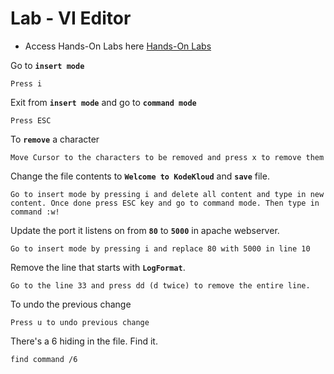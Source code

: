 # Lab - VI Editor

- Access Hands-On Labs here [Hands-On Labs](https://kodekloud.com/topic/lab-vi-editor-3/)

Go to **`insert mode`**
```
Press i
```

Exit from **`insert mode`** and go to **`command mode`**
```
Press ESC
```

To **`remove`** a character
```
Move Cursor to the characters to be removed and press x to remove them
```

Change the file contents to **`Welcome to KodeKloud`** and **`save`** file.
```
Go to insert mode by pressing i and delete all content and type in new content. Once done press ESC key and go to command mode. Then type in command :w!
```

Update the port it listens on from **`80`** to **`5000`** in apache webserver.
```
Go to insert mode by pressing i and replace 80 with 5000 in line 10
```

Remove the line that starts with **`LogFormat`**.
```
Go to the line 33 and press dd (d twice) to remove the entire line.
```

To undo the previous change
```
Press u to undo previous change
```

There's a 6 hiding in the file. Find it.
```
find command /6
```

